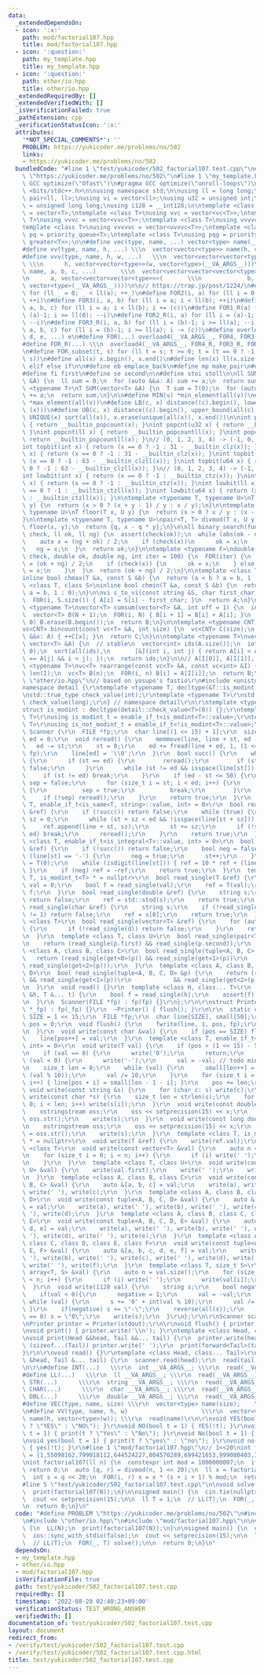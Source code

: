 ```yaml
---
data:
  _extendedDependsOn:
  - icon: ':x:'
    path: mod/factorial107.hpp
    title: mod/factorial107.hpp
  - icon: ':question:'
    path: my_template.hpp
    title: my_template.hpp
  - icon: ':question:'
    path: other/io.hpp
    title: other/io.hpp
  _extendedRequiredBy: []
  _extendedVerifiedWith: []
  _isVerificationFailed: true
  _pathExtension: cpp
  _verificationStatusIcon: ':x:'
  attributes:
    '*NOT_SPECIAL_COMMENTS*': ''
    PROBLEM: https://yukicoder.me/problems/no/502
    links:
    - https://yukicoder.me/problems/no/502
  bundledCode: "#line 1 \"test/yukicoder/502_factorial107.test.cpp\"\n#define PROBLEM\
    \ \"https://yukicoder.me/problems/no/502\"\n#line 1 \"my_template.hpp\"\n#pragma\
    \ GCC optimize(\"Ofast\")\n#pragma GCC optimize(\"unroll-loops\")\n\n#include\
    \ <bits/stdc++.h>\n\nusing namespace std;\n\nusing ll = long long;\nusing pi =\
    \ pair<ll, ll>;\nusing vi = vector<ll>;\nusing u32 = unsigned int;\nusing u64\
    \ = unsigned long long;\nusing i128 = __int128;\n\ntemplate <class T>\nusing vc\
    \ = vector<T>;\ntemplate <class T>\nusing vvc = vector<vc<T>>;\ntemplate <class\
    \ T>\nusing vvvc = vector<vvc<T>>;\ntemplate <class T>\nusing vvvvc = vector<vvvc<T>>;\n\
    template <class T>\nusing vvvvvc = vector<vvvvc<T>>;\ntemplate <class T>\nusing\
    \ pq = priority_queue<T>;\ntemplate <class T>\nusing pqg = priority_queue<T, vector<T>,\
    \ greater<T>>;\n\n#define vec(type, name, ...) vector<type> name(__VA_ARGS__)\n\
    #define vv(type, name, h, ...) \\\n  vector<vector<type>> name(h, vector<type>(__VA_ARGS__))\n\
    #define vvv(type, name, h, w, ...)   \\\n  vector<vector<vector<type>>> name(\
    \ \\\n      h, vector<vector<type>>(w, vector<type>(__VA_ARGS__)))\n#define vvvv(type,\
    \ name, a, b, c, ...)       \\\n  vector<vector<vector<vector<type>>>> name( \\\
    \n      a, vector<vector<vector<type>>>(       \\\n             b, vector<vector<type>>(c,\
    \ vector<type>(__VA_ARGS__))))\n\n// https://trap.jp/post/1224/\n#define FOR1(a)\
    \ for (ll _ = 0; _ < ll(a); ++_)\n#define FOR2(i, a) for (ll i = 0; i < ll(a);\
    \ ++i)\n#define FOR3(i, a, b) for (ll i = a; i < ll(b); ++i)\n#define FOR4(i,\
    \ a, b, c) for (ll i = a; i < ll(b); i += (c))\n#define FOR1_R(a) for (ll i =\
    \ (a)-1; i >= ll(0); --i)\n#define FOR2_R(i, a) for (ll i = (a)-1; i >= ll(0);\
    \ --i)\n#define FOR3_R(i, a, b) for (ll i = (b)-1; i >= ll(a); --i)\n#define FOR4_R(i,\
    \ a, b, c) for (ll i = (b)-1; i >= ll(a); i -= (c))\n#define overload4(a, b, c,\
    \ d, e, ...) e\n#define FOR(...) overload4(__VA_ARGS__, FOR4, FOR3, FOR2, FOR1)(__VA_ARGS__)\n\
    #define FOR_R(...) \\\n  overload4(__VA_ARGS__, FOR4_R, FOR3_R, FOR2_R, FOR1_R)(__VA_ARGS__)\n\
    \n#define FOR_subset(t, s) for (ll t = s; t >= 0; t = (t == 0 ? -1 : (t - 1) &\
    \ s))\n#define all(x) x.begin(), x.end()\n#define len(x) ll(x.size())\n#define\
    \ elif else if\n\n#define eb emplace_back\n#define mp make_pair\n#define mt make_tuple\n\
    #define fi first\n#define se second\n\n#define stoi stoll\n\nll SUM(vector<int>\
    \ &A) {\n  ll sum = 0;\n  for (auto &&a: A) sum += a;\n  return sum;\n}\n\ntemplate\
    \ <typename T>\nT SUM(vector<T> &A) {\n  T sum = T(0);\n  for (auto &&a: A) sum\
    \ += a;\n  return sum;\n}\n\n#define MIN(v) *min_element(all(v))\n#define MAX(v)\
    \ *max_element(all(v))\n#define LB(c, x) distance((c).begin(), lower_bound(all(c),\
    \ (x)))\n#define UB(c, x) distance((c).begin(), upper_bound(all(c), (x)))\n#define\
    \ UNIQUE(x) sort(all(x)), x.erase(unique(all(x)), x.end())\n\nint popcnt(int x)\
    \ { return __builtin_popcount(x); }\nint popcnt(u32 x) { return __builtin_popcount(x);\
    \ }\nint popcnt(ll x) { return __builtin_popcountll(x); }\nint popcnt(u64 x) {\
    \ return __builtin_popcountll(x); }\n// (0, 1, 2, 3, 4) -> (-1, 0, 1, 1, 2)\n\
    int topbit(int x) { return (x == 0 ? -1 : 31 - __builtin_clz(x)); }\nint topbit(u32\
    \ x) { return (x == 0 ? -1 : 31 - __builtin_clz(x)); }\nint topbit(ll x) { return\
    \ (x == 0 ? -1 : 63 - __builtin_clzll(x)); }\nint topbit(u64 x) { return (x ==\
    \ 0 ? -1 : 63 - __builtin_clzll(x)); }\n// (0, 1, 2, 3, 4) -> (-1, 0, 1, 0, 2)\n\
    int lowbit(int x) { return (x == 0 ? -1 : __builtin_ctz(x)); }\nint lowbit(u32\
    \ x) { return (x == 0 ? -1 : __builtin_ctz(x)); }\nint lowbit(ll x) { return (x\
    \ == 0 ? -1 : __builtin_ctzll(x)); }\nint lowbit(u64 x) { return (x == 0 ? -1\
    \ : __builtin_ctzll(x)); }\n\ntemplate <typename T, typename U>\nT ceil(T x, U\
    \ y) {\n  return (x > 0 ? (x + y - 1) / y : x / y);\n}\n\ntemplate <typename T,\
    \ typename U>\nT floor(T x, U y) {\n  return (x > 0 ? x / y : (x - y + 1) / y);\n\
    }\n\ntemplate <typename T, typename U>\npair<T, T> divmod(T x, U y) {\n  T q =\
    \ floor(x, y);\n  return {q, x - q * y};\n}\n\nll binary_search(function<bool(ll)>\
    \ check, ll ok, ll ng) {\n  assert(check(ok));\n  while (abs(ok - ng) > 1) {\n\
    \    auto x = (ng + ok) / 2;\n    if (check(x))\n      ok = x;\n    else\n   \
    \   ng = x;\n  }\n  return ok;\n}\n\ntemplate <typename F>\ndouble binary_search_real(F\
    \ check, double ok, double ng, int iter = 100) {\n  FOR(iter) {\n    double x\
    \ = (ok + ng) / 2;\n    if (check(x)) {\n      ok = x;\n    } else {\n      ng\
    \ = x;\n    }\n  }\n  return (ok + ng) / 2;\n}\n\ntemplate <class T, class S>\n\
    inline bool chmax(T &a, const S &b) {\n  return (a < b ? a = b, 1 : 0);\n}\ntemplate\
    \ <class T, class S>\ninline bool chmin(T &a, const S &b) {\n  return (a > b ?\
    \ a = b, 1 : 0);\n}\n\nvi s_to_vi(const string &S, char first_char) {\n  vi A(S.size());\n\
    \  FOR(i, S.size()) { A[i] = S[i] - first_char; }\n  return A;\n}\n\ntemplate\
    \ <typename T>\nvector<T> cumsum(vector<T> &A, int off = 1) {\n  int N = A.size();\n\
    \  vector<T> B(N + 1);\n  FOR(i, N) { B[i + 1] = B[i] + A[i]; }\n  if (off ==\
    \ 0) B.erase(B.begin());\n  return B;\n}\n\ntemplate <typename CNT, typename T>\n\
    vc<CNT> bincount(const vc<T> &A, int size) {\n  vc<CNT> C(size);\n  for (auto\
    \ &&x: A) { ++C[x]; }\n  return C;\n}\n\ntemplate <typename T>\nvector<int> argsort(const\
    \ vector<T> &A) {\n  // stable\n  vector<int> ids(A.size());\n  iota(all(ids),\
    \ 0);\n  sort(all(ids),\n       [&](int i, int j) { return A[i] < A[j] || (A[i]\
    \ == A[j] && i < j); });\n  return ids;\n}\n\n// A[I[0]], A[I[1]], ...\ntemplate\
    \ <typename T>\nvc<T> rearrange(const vc<T> &A, const vc<int> &I) {\n  int n =\
    \ len(I);\n  vc<T> B(n);\n  FOR(i, n) B[i] = A[I[i]];\n  return B;\n}\n#line 1\
    \ \"other/io.hpp\"\n// based on yosupo's fastio\r\n#include <unistd.h>\r\n\r\n\
    namespace detail {\r\ntemplate <typename T, decltype(&T::is_modint) = &T::is_modint>\r\
    \nstd::true_type check_value(int);\r\ntemplate <typename T>\r\nstd::false_type\
    \ check_value(long);\r\n} // namespace detail\r\n\r\ntemplate <typename T>\r\n\
    struct is_modint : decltype(detail::check_value<T>(0)) {};\r\ntemplate <typename\
    \ T>\r\nusing is_modint_t = enable_if_t<is_modint<T>::value>;\r\ntemplate <typename\
    \ T>\r\nusing is_not_modint_t = enable_if_t<!is_modint<T>::value>;\r\n\r\nstruct\
    \ Scanner {\r\n  FILE *fp;\r\n  char line[(1 << 15) + 1];\r\n  size_t st = 0,\
    \ ed = 0;\r\n  void reread() {\r\n    memmove(line, line + st, ed - st);\r\n \
    \   ed -= st;\r\n    st = 0;\r\n    ed += fread(line + ed, 1, (1 << 15) - ed,\
    \ fp);\r\n    line[ed] = '\\0';\r\n  }\r\n  bool succ() {\r\n    while (true)\
    \ {\r\n      if (st == ed) {\r\n        reread();\r\n        if (st == ed) return\
    \ false;\r\n      }\r\n      while (st != ed && isspace(line[st])) st++;\r\n \
    \     if (st != ed) break;\r\n    }\r\n    if (ed - st <= 50) {\r\n      bool\
    \ sep = false;\r\n      for (size_t i = st; i < ed; i++) {\r\n        if (isspace(line[i]))\
    \ {\r\n          sep = true;\r\n          break;\r\n        }\r\n      }\r\n \
    \     if (!sep) reread();\r\n    }\r\n    return true;\r\n  }\r\n  template <class\
    \ T, enable_if_t<is_same<T, string>::value, int> = 0>\r\n  bool read_single(T\
    \ &ref) {\r\n    if (!succ()) return false;\r\n    while (true) {\r\n      size_t\
    \ sz = 0;\r\n      while (st + sz < ed && !isspace(line[st + sz])) sz++;\r\n \
    \     ref.append(line + st, sz);\r\n      st += sz;\r\n      if (!sz || st !=\
    \ ed) break;\r\n      reread();\r\n    }\r\n    return true;\r\n  }\r\n  template\
    \ <class T, enable_if_t<is_integral<T>::value, int> = 0>\r\n  bool read_single(T\
    \ &ref) {\r\n    if (!succ()) return false;\r\n    bool neg = false;\r\n    if\
    \ (line[st] == '-') {\r\n      neg = true;\r\n      st++;\r\n    }\r\n    ref\
    \ = T(0);\r\n    while (isdigit(line[st])) { ref = 10 * ref + (line[st++] & 0xf);\
    \ }\r\n    if (neg) ref = -ref;\r\n    return true;\r\n  }\r\n  template <class\
    \ T, is_modint_t<T> * = nullptr>\r\n  bool read_single(T &ref) {\r\n    long long\
    \ val = 0;\r\n    bool f = read_single(val);\r\n    ref = T(val);\r\n    return\
    \ f;\r\n  }\r\n  bool read_single(double &ref) {\r\n    string s;\r\n    if (!read_single(s))\
    \ return false;\r\n    ref = std::stod(s);\r\n    return true;\r\n  }\r\n  bool\
    \ read_single(char &ref) {\r\n    string s;\r\n    if (!read_single(s) || s.size()\
    \ != 1) return false;\r\n    ref = s[0];\r\n    return true;\r\n  }\r\n  template\
    \ <class T>\r\n  bool read_single(vector<T> &ref) {\r\n    for (auto &d: ref)\
    \ {\r\n      if (!read_single(d)) return false;\r\n    }\r\n    return true;\r\
    \n  }\r\n  template <class T, class U>\r\n  bool read_single(pair<T, U> &p) {\r\
    \n    return (read_single(p.first) && read_single(p.second));\r\n  }\r\n  template\
    \ <class A, class B, class C>\r\n  bool read_single(tuple<A, B, C> &p) {\r\n \
    \   return (read_single(get<0>(p)) && read_single(get<1>(p))\r\n            &&\
    \ read_single(get<2>(p)));\r\n  }\r\n  template <class A, class B, class C, class\
    \ D>\r\n  bool read_single(tuple<A, B, C, D> &p) {\r\n    return (read_single(get<0>(p))\
    \ && read_single(get<1>(p))\r\n            && read_single(get<2>(p)) && read_single(get<3>(p)));\r\
    \n  }\r\n  void read() {}\r\n  template <class H, class... T>\r\n  void read(H\
    \ &h, T &... t) {\r\n    bool f = read_single(h);\r\n    assert(f);\r\n    read(t...);\r\
    \n  }\r\n  Scanner(FILE *fp) : fp(fp) {}\r\n};\r\n\r\nstruct Printer {\r\n  Printer(FILE\
    \ *_fp) : fp(_fp) {}\r\n  ~Printer() { flush(); }\r\n\r\n  static constexpr size_t\
    \ SIZE = 1 << 15;\r\n  FILE *fp;\r\n  char line[SIZE], small[50];\r\n  size_t\
    \ pos = 0;\r\n  void flush() {\r\n    fwrite(line, 1, pos, fp);\r\n    pos = 0;\r\
    \n  }\r\n  void write(const char &val) {\r\n    if (pos == SIZE) flush();\r\n\
    \    line[pos++] = val;\r\n  }\r\n  template <class T, enable_if_t<is_integral<T>::value,\
    \ int> = 0>\r\n  void write(T val) {\r\n    if (pos > (1 << 15) - 50) flush();\r\
    \n    if (val == 0) {\r\n      write('0');\r\n      return;\r\n    }\r\n    if\
    \ (val < 0) {\r\n      write('-');\r\n      val = -val; // todo min\r\n    }\r\
    \n    size_t len = 0;\r\n    while (val) {\r\n      small[len++] = char(0x30 |\
    \ (val % 10));\r\n      val /= 10;\r\n    }\r\n    for (size_t i = 0; i < len;\
    \ i++) { line[pos + i] = small[len - 1 - i]; }\r\n    pos += len;\r\n  }\r\n \
    \ void write(const string &s) {\r\n    for (char c: s) write(c);\r\n  }\r\n  void\
    \ write(const char *s) {\r\n    size_t len = strlen(s);\r\n    for (size_t i =\
    \ 0; i < len; i++) write(s[i]);\r\n  }\r\n  void write(const double &x) {\r\n\
    \    ostringstream oss;\r\n    oss << setprecision(15) << x;\r\n    string s =\
    \ oss.str();\r\n    write(s);\r\n  }\r\n  void write(const long double &x) {\r\
    \n    ostringstream oss;\r\n    oss << setprecision(15) << x;\r\n    string s\
    \ = oss.str();\r\n    write(s);\r\n  }\r\n  template <class T, is_modint_t<T>\
    \ * = nullptr>\r\n  void write(T &ref) {\r\n    write(ref.val);\r\n  }\r\n  template\
    \ <class T>\r\n  void write(const vector<T> &val) {\r\n    auto n = val.size();\r\
    \n    for (size_t i = 0; i < n; i++) {\r\n      if (i) write(' ');\r\n      write(val[i]);\r\
    \n    }\r\n  }\r\n  template <class T, class U>\r\n  void write(const pair<T,\
    \ U> &val) {\r\n    write(val.first);\r\n    write(' ');\r\n    write(val.second);\r\
    \n  }\r\n  template <class A, class B, class C>\r\n  void write(const tuple<A,\
    \ B, C> &val) {\r\n    auto &[a, b, c] = val;\r\n    write(a), write(' '), write(b),\
    \ write(' '), write(c);\r\n  }\r\n  template <class A, class B, class C, class\
    \ D>\r\n  void write(const tuple<A, B, C, D> &val) {\r\n    auto &[a, b, c, d]\
    \ = val;\r\n    write(a), write(' '), write(b), write(' '), write(c), write('\
    \ '), write(d);\r\n  }\r\n  template <class A, class B, class C, class D, class\
    \ E>\r\n  void write(const tuple<A, B, C, D, E> &val) {\r\n    auto &[a, b, c,\
    \ d, e] = val;\r\n    write(a), write(' '), write(b), write(' '), write(c), write('\
    \ '), write(d), write(' '), write(e);\r\n  }\r\n  template <class A, class B,\
    \ class C, class D, class E, class F>\r\n  void write(const tuple<A, B, C, D,\
    \ E, F> &val) {\r\n    auto &[a, b, c, d, e, f] = val;\r\n    write(a), write('\
    \ '), write(b), write(' '), write(c), write(' '), write(d), write(' '), write(e),\
    \ write(' '), write(f);\r\n  }\r\n  template <class T, size_t S>\r\n  void write(const\
    \ array<T, S> &val) {\r\n    auto n = val.size();\r\n    for (size_t i = 0; i\
    \ < n; i++) {\r\n      if (i) write(' ');\r\n      write(val[i]);\r\n    }\r\n\
    \  }\r\n  void write(i128 val) {\r\n    string s;\r\n    bool negative = 0;\r\n\
    \    if(val < 0){\r\n      negative = 1;\r\n      val = -val;\r\n    }\r\n   \
    \ while (val) {\r\n      s += '0' + int(val % 10);\r\n      val /= 10;\r\n   \
    \ }\r\n    if(negative) s += \"-\";\r\n    reverse(all(s));\r\n    if (len(s)\
    \ == 0) s = \"0\";\r\n    write(s);\r\n  }\r\n};\r\n\r\nScanner scanner = Scanner(stdin);\r\
    \nPrinter printer = Printer(stdout);\r\n\r\nvoid flush() { printer.flush(); }\r\
    \nvoid print() { printer.write('\\n'); }\r\ntemplate <class Head, class... Tail>\r\
    \nvoid print(Head &&head, Tail &&... tail) {\r\n  printer.write(head);\r\n  if\
    \ (sizeof...(Tail)) printer.write(' ');\r\n  print(forward<Tail>(tail)...);\r\n\
    }\r\n\r\nvoid read() {}\r\ntemplate <class Head, class... Tail>\r\nvoid read(Head\
    \ &head, Tail &... tail) {\r\n  scanner.read(head);\r\n  read(tail...);\r\n}\r\
    \n\r\n#define INT(...)   \\\r\n  int __VA_ARGS__; \\\r\n  read(__VA_ARGS__)\r\n\
    #define LL(...)   \\\r\n  ll __VA_ARGS__; \\\r\n  read(__VA_ARGS__)\r\n#define\
    \ STR(...)      \\\r\n  string __VA_ARGS__; \\\r\n  read(__VA_ARGS__)\r\n#define\
    \ CHAR(...)      \\\r\n  char __VA_ARGS__; \\\r\n  read(__VA_ARGS__)\r\n#define\
    \ DBL(...)      \\\r\n  double __VA_ARGS__; \\\r\n  read(__VA_ARGS__)\r\n\r\n\
    #define VEC(type, name, size) \\\r\n  vector<type> name(size);    \\\r\n  read(name)\r\
    \n#define VV(type, name, h, w)                     \\\r\n  vector<vector<type>>\
    \ name(h, vector<type>(w)); \\\r\n  read(name)\r\n\r\nvoid YES(bool t = 1) { print(t\
    \ ? \"YES\" : \"NO\"); }\r\nvoid NO(bool t = 1) { YES(!t); }\r\nvoid Yes(bool\
    \ t = 1) { print(t ? \"Yes\" : \"No\"); }\r\nvoid No(bool t = 1) { Yes(!t); }\r\
    \nvoid yes(bool t = 1) { print(t ? \"yes\" : \"no\"); }\r\nvoid no(bool t = 1)\
    \ { yes(!t); }\r\n#line 1 \"mod/factorial107.hpp\"\n// 1<<20\nint factorial107table[1024]\
    \ = {1,55098162,799018112,644524227,804570289,699421653,999080403,347644092,298264049,547915206,68604898,242165296,99769214,860919687,695517422,304751648,800304985,404296372,345504787,346396697,661521818,811907079,150066936,379369971,383295467,935785718,884263687,185573413,564595064,703180737,200891912,45268585,361946029,862561983,555223579,717470752,742784681,818749011,825255985,753131797,774984247,244818236,509057662,323909107,486700580,791867040,303567866,976227856,944323045,513842788,567328309,686789145,441779759,195814622,2372115,135277835,294954750,723496015,119271996,986547466,717213282,842873786,234208469,864111391,117175975,118474328,890000195,504224423,508111147,725796711,802878396,246336953,468479803,310148765,702396285,576460826,175957429,883569154,610938868,287010876,212131504,438039362,359800384,432795594,633410554,155137408,314936343,179257123,943713322,673162662,422288605,545194215,158939936,115503469,689488055,401702717,532814826,592763273,773200138,474494844,496413916,528795782,353056535,193856493,974131920,921613963,393169150,830738748,837700032,174096350,803328680,434966400,698398808,589644499,669724987,860591235,921625212,16363628,511768062,515388641,946983274,375285964,288822198,841563728,550332445,512378200,723231171,688050346,638916270,303773384,338440254,794857710,983752474,388318097,628785057,576616801,25029917,915971206,534292228,562759338,78040824,844961917,391581518,37735563,166114276,533068572,866703952,971782310,839681504,713554826,626185157,514984174,485251798,656102354,587843669,710027943,85325823,3718675,780721779,888259006,709912685,458901728,526677538,873562554,28552679,273046452,694930680,19258350,633408320,497294065,699279305,863781574,941853248,754504516,567820050,153017173,309672260,864251395,999648212,504204977,139941702,735693996,475650352,751284240,61380201,358232497,650878822,427480644,552589593,7500105,216677699,848980694,565479858,273508588,466692797,613411243,300912167,686394608,943827276,838125279,585515687,370926564,947737740,905550006,780384258,985335993,380437817,436417804,952004841,168955240,310513812,254079069,734838326,209059985,189848103,178192696,239063132,724829800,471021218,22656326,940110791,670514782,160800189,60164301,534784668,623973502,444037086,781751482,292944263,109226380,542920902,293050078,501265668,293547492,678045668,870103700,199000138,973807329,712358272,567141781,667220314,930560330,520238050,188798676,915219645,875218552,107463226,924068096,373354885,161687663,742633209,899649882,172223561,490032230,532248036,733461058,864357307,39004186,666796032,19300991,866949601,152723250,632980031,28154382,812475803,342290061,378814433,311792214,811932026,628385664,925729472,483891986,104909388,838245993,226415225,80497756,905742254,760776367,59951296,502463774,432422968,529614143,987845867,941009243,680208181,129640287,135701022,93697263,580002085,736790935,647149348,963929930,456358064,393498474,345303775,836988638,663009951,688270876,821556726,61653598,10436780,40516807,602622268,365808294,624854174,764883550,133418712,979879958,883675628,802594907,960259381,657818185,789571797,869941376,925271608,584915231,373203547,780879573,162303580,219381059,988122582,809692587,524697206,890686281,255441194,208655553,818176738,234316848,355059206,328134956,168206574,937157388,816978580,176422569,755437061,653448585,104372309,277493780,817870252,509736736,467977765,33347068,537441964,30292019,828581950,303478168,255296787,226318316,205744264,27632923,92186650,148892391,626052914,122285044,885244951,369494295,227491286,978201674,280638485,366898179,400916139,936093782,457514504,799178457,77262843,887662440,311502312,433979195,62200437,841399346,399849157,55933275,269778121,314076684,346937429,587781485,403077288,120051495,341462465,804288108,354008902,773347166,273225862,977284051,711403642,332515431,72546287,70463395,383292501,583203296,58684392,59801553,934861184,123659858,172225366,16490486,640104831,651484064,414057597,912563140,516388569,982284977,354948305,845441532,249139343,112170128,852836789,363141564,95948290,593351477,538225430,684921161,437291872,753187673,197482933,175217286,930569788,733325632,206283594,860092876,264612104,375479413,433058282,824726232,663285168,610355794,410260572,141034667,801620565,280447634,539012567,582334448,117111267,192909957,901437820,242191138,473245986,119617826,582524622,27271548,763258578,517785257,740102975,807353604,677357433,502074113,763360936,37227708,928062158,453067630,416392863,403468924,390966467,90780688,97580941,397618185,444801884,718494493,905625902,439144581,809645601,571259258,311262977,379698006,619843354,42160512,709478648,139908674,884941258,7778675,277356393,574397869,64807900,568439116,884254362,793527033,634827367,242270229,166836929,699666005,782871805,430576594,69423864,551852289,854389404,33130302,690600649,389114637,594444305,378027483,501626534,769371462,565727105,185366687,760889594,622679145,531967768,895838088,631099033,636979633,966288648,722632929,487185734,674289231,978197320,42219437,631006005,62801370,477869560,150370443,708309474,569052485,373979365,110651678,526192057,1187964,604094093,92402540,199407377,263950464,85094825,143055746,488295779,242448163,271952450,88191394,640214992,291887361,38760888,143069496,957354294,970267065,791944735,188497194,644438434,778147734,540003575,909162269,307294631,117326469,318009725,133188612,150701170,968756181,75908005,226593925,597645956,881933480,899459287,455981899,229221768,807672432,414097149,643328910,465859747,254429407,523184583,71216457,323329780,538880177,339599190,794248796,185173563,244936068,257855397,449978612,725702638,935779255,177430235,442849413,379319626,300751979,635487273,183449414,5934499,378785317,861919911,678817974,268409923,203403445,572871951,443809175,295389783,505988742,840133940,846932417,746139508,669216033,75861584,858480227,466369788,200782437,410124462,398817445,968382032,980738344,56008451,983178362,179562483,823724361,469703761,906401712,312400795,531915860,313966891,499155799,188116091,542673699,973727253,756116696,555496689,953139148,664729273,301347505,874894370,769419863,39619555,844221994,437468538,567165362,826223750,237919972,889742229,340395341,391452566,470281592,861327653,391319516,846903225,165819062,626164401,316709929,521538790,990712756,973874818,890738343,563978092,109958482,828180512,763297389,963971145,754096813,773609544,459522164,8038398,631562195,353217532,305814226,567542439,895416683,84833664,222068809,137353990,316612885,847273944,686340505,587953096,891163150,312873714,170456823,499030076,552288670,984000707,296655021,907848089,795824037,868241961,731318793,613986016,504817890,831254264,714194680,892153437,432990870,213690618,820549872,68492073,905288570,828076972,100771571,701929895,429147966,855717720,702005759,834355402,271364955,808645569,975796499,767810085,630847407,570582799,453848037,305413582,658578009,72025782,432456806,679768447,209753914,642309814,367985447,648596045,662634665,934081491,20395923,976333508,947778280,290901114,683388002,527020810,977326275,488693383,189698098,419374780,110616851,127872982,575257710,581134348,809887616,616715986,785224788,330000241,549806410,300312979,453241111,120873512,806993146,171910094,251834489,979979771,418698259,752813751,394025833,29105970,80840916,796020902,589114561,204474745,376387134,234987470,80775688,766942711,782094550,251204403,958598099,73582601,425563446,280068465,830973501,760007127,289646156,209940903,843351800,279527279,738627148,205145989,347868746,12854961,648847391,11192482,203518335,83599363,614624895,760355983,241204239,725553388,423530890,233709513,129164025,183143523,474024463,587482677,262947835,830758485,490545965,42715938,774365958,917430364,848838405,184884783,363325662,815621393,13287526,130498889,568838029,994918408,689158356,514272481,755554988,448513470,717322665,827827457,350229871,213613603,814952584,154931117,596054309,996378663,464177580,523761543,498980428,224645330,774166263,755880313,389249660,81743329,776397644,662396499,223245698,916069463,500419874,906869272,990436276,83413835,861165195,955992714,931625913,809913797,990584878,385913422,976567861,988873023,385236984,677028085,265052939,959365279,418677004,258798519,676383755,636025853,270238386,206316099,239739022,885152995,473139022,930824994,355594287,876223850,584874216,450993348,250278273,66731334,677818083,932165316,513087030,595832582,266493735,941688056,358758739,118809938,109331276,935297327,907221850,844856226,966689708,153251680,426805713,872205902,228749156,852770211,253065643,265234802,21716397,785998921,576621647,514060757,602374495,488838351,959753273,105481283,471659303,687019929,675067970,650147251,384820796,572532868,616933893,598368862,955007801,991174700,162133698,58160791,148888347,464964795,922938492,89012579,110574373,388391339,378503165,317247776,8038731,656691478,44251737,780947050,9218625,591467905,660897916,894672548,927151139,575483441,12732642,292282890,535590986,602061256,105810330,549519899,900104648,428472182,404847041,747230327,464453245,284822208,7040213,767161925,268629370,892069143,822121223,971455916,221846561,64553306,769796929,675275231,652246661,449517151,975374186,994429602,299117212,782066823,100306236,683957845,778001329,951091055,742690935,735367617,614080637,290990048,34499833,990980489,559407811,525864614,317820378,806036323,701425752,761690151,688462290,373529632,32050577,719463331,118313951,999322637,97750199,523426443,819087263,545301062,488598090,0,0,0,0,0,0,0,0,0,0,0,0,0,0,0,0,0,0,0,0,0,0,0,0,0,0,0,0,0,0,0,0,0,0,0,0,0,0,0,0,0,0,0,0,0,0,0,0,0,0,0,0,0,0,0,0,0,0,0,0,0,0,0,0,0,0,0,0,0,0};\n\
    \nint factorial107(ll n) {\n  constexpr int mod = 1000000007;\n  if (n >= mod)\
    \ return 0;\n  auto [q, r] = divmod(n, 1 << 20);\n  ll x = factorial107table[q];\n\
    \  int s = q << 20;\n  FOR(i, r) x = x * (s + i + 1) % mod;\n  return x;\n}\n\
    #line 5 \"test/yukicoder/502_factorial107.test.cpp\"\n\nvoid solve() {\n  LL(N);\n\
    \  print(factorial107(N));\n}\n\nsigned main() {\n  cin.tie(nullptr);\n  ios::sync_with_stdio(false);\n\
    \  cout << setprecision(15);\n\n  ll T = 1;\n  // LL(T);\n  FOR(_, T) solve();\n\
    \n  return 0;\n}\n"
  code: "#define PROBLEM \"https://yukicoder.me/problems/no/502\"\n#include \"my_template.hpp\"\
    \n#include \"other/io.hpp\"\n#include \"mod/factorial107.hpp\"\n\nvoid solve()\
    \ {\n  LL(N);\n  print(factorial107(N));\n}\n\nsigned main() {\n  cin.tie(nullptr);\n\
    \  ios::sync_with_stdio(false);\n  cout << setprecision(15);\n\n  ll T = 1;\n\
    \  // LL(T);\n  FOR(_, T) solve();\n\n  return 0;\n}\n"
  dependsOn:
  - my_template.hpp
  - other/io.hpp
  - mod/factorial107.hpp
  isVerificationFile: true
  path: test/yukicoder/502_factorial107.test.cpp
  requiredBy: []
  timestamp: '2022-08-20 02:40:23+09:00'
  verificationStatus: TEST_WRONG_ANSWER
  verifiedWith: []
documentation_of: test/yukicoder/502_factorial107.test.cpp
layout: document
redirect_from:
- /verify/test/yukicoder/502_factorial107.test.cpp
- /verify/test/yukicoder/502_factorial107.test.cpp.html
title: test/yukicoder/502_factorial107.test.cpp
---
```

